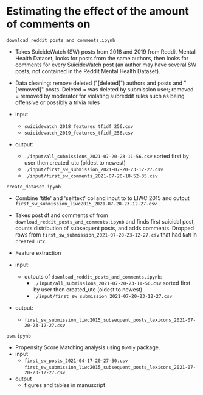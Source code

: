 

# Estimating the effect of the amount of comments on 



`download_reddit_posts_and_comments.ipynb`

* Takes SuicideWatch (SW) posts from 2018 and 2019 from Reddit Mental Health Dataset, looks for posts from the same authors, then looks for comments for every SuicideWatch post (an author may have several SW posts, not contained in the Reddit Mental Health Dataset). 
* Data cleaning: remove deleted ("[deleted]") authors and posts and "[removed]" posts. Deleted = was deleted by submission user; removed = removed by moderator for violating subreddit rules such as being offensive or possibly a trivia rules

* input
    * `suicidewatch_2018_features_tfidf_256.csv`
    * `suicidewatch_2019_features_tfidf_256.csv`
* output:  
    * `./input/all_submissions_2021-07-20-23-11-56.csv` sorted first by user then created_utc (oldest to newest)
    * `./input/first_sw_submission_2021-07-20-23-12-27.csv` 
    * `./input/first_sw_comments_2021-07-20-18-52-35.csv` 




`create_dataset.ipynb` 
* Combine 'title' and 'selftext' col and input to to LIWC 2015 and output `first_sw_submission_liwc2015_2021-07-20-23-12-27.csv`
* Takes post df and comments df from `download_reddit_posts_and_comments.ipynb` and finds first suicidal post, counts distribution of subsequent posts, and adds comments. Dropped rows from `first_sw_submission_2021-07-20-23-12-27.csv` that had `NaN` in `created_utc`.

* Feature extraction
* input: 
    * outputs of `download_reddit_posts_and_comments.ipynb`:
        * `./input/all_submissions_2021-07-20-23-11-56.csv` sorted first by user then created_utc (oldest to newest)
        * `./input/first_sw_submission_2021-07-20-23-12-27.csv` 
    
* output:
  * `first_sw_submission_liwc2015_subsequent_posts_lexicons_2021-07-20-23-12-27.csv` 


`psm.ipynb`
* Propensity Score Matching analysis using `DoWhy` package.
* input
    * `first_sw_posts_2021-04-17-20-27-30.csv`
    `first_sw_submission_liwc2015_subsequent_posts_lexicons_2021-07-20-23-12-27.csv`
* output
    * figures and tables in manuscript


